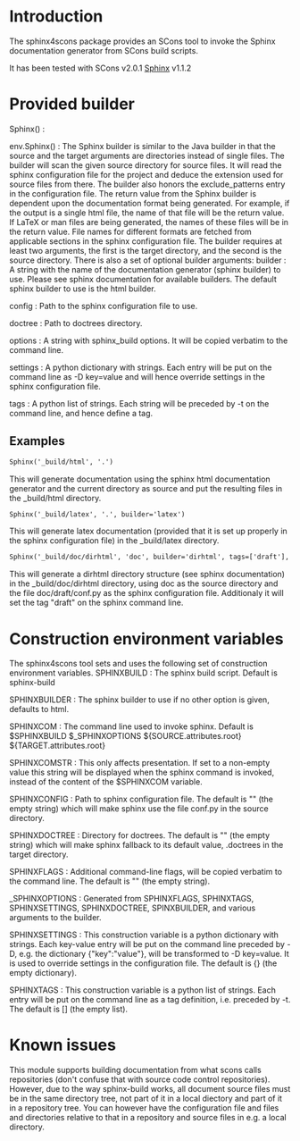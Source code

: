 

# Introduction

The sphinx4scons package provides an SCons tool to invoke the Sphinx documentation generator from SCons build scripts. 

It has been tested with SCons v2.0.1 [Sphinx](http://sphinx.pocoo.org) v1.1.2 


# Provided builder
Sphinx()
: 

env.Sphinx()
: The Sphinx builder is similar to the Java builder in that the source and the target arguments are directories instead of single files. The builder will scan the given source directory for source files. It will read the sphinx configuration file for the project and deduce the extension used for source files from there. The builder also honors the exclude_patterns entry in the configuration file. The return value from the Sphinx builder is dependent upon the documentation format being generated. For example, if the output is a single html file, the name of that file will be the return value. If LaTeX or man files are being generated, the names of these files will be in the return value. File names for different formats are fetched from applicable sections in the sphinx configuration file. The builder requires at least two arguments, the first is the target directory, and the second is the source directory. There is also a set of optional builder arguments: builder
: A string with the name of the documentation generator (sphinx builder) to use. Please see sphinx documentation for available builders. The default sphinx builder to use is the html builder. 

config
: Path to the sphinx configuration file to use. 

doctree
: Path to doctrees directory. 

options
: A string with sphinx_build options. It will be copied verbatim to the command line. 

settings
: A python dictionary with strings. Each entry will be put on the command line as -D key=value and will hence override settings in the sphinx configuration file. 

tags
: A python list of strings. Each string will be preceded by -t on the command line, and hence define a tag. 





## Examples


```txt
Sphinx('_build/html', '.')
```
This will generate documentation using the sphinx html documentation generator and the current directory as source and put the resulting files in the _build/html directory.  
```txt
Sphinx('_build/latex', '.', builder='latex')
```
This will generate latex documentation (provided that it is set up properly in the sphinx configuration file) in the _build/latex directory. 
```txt
Sphinx('_build/doc/dirhtml', 'doc', builder='dirhtml', tags=['draft'], config='doc/draft')
```
This will generate a dirhtml directory structure (see sphinx documentation) in the _build/doc/dirhtml directory, using doc as the source directory and the file doc/draft/conf.py as the sphinx configuration file. Additionaly it will set the tag "draft" on the sphinx command line. 


# Construction environment variables

The sphinx4scons tool sets and uses the following set of construction environment variables. 
SPHINXBUILD
: The sphinx build script. Default is sphinx-build 

SPHINXBUILDER
: The sphinx builder to use if no other option is given, defaults to html. 

SPHINXCOM
: The command line used to invoke sphinx. Default is $SPHINXBUILD $_SPHINXOPTIONS ${SOURCE.attributes.root} ${TARGET.attributes.root} 

SPHINXCOMSTR
: This only affects presentation. If set to a non-empty value this string will be displayed when the sphinx command is invoked, instead of the content of the $SPHINXCOM variable. 

SPHINXCONFIG
: Path to sphinx configuration file. The default is "" (the empty string) which will make sphinx use the file conf.py in the source directory. 

SPHINXDOCTREE
: Directory for doctrees. The default is "" (the empty string) which will make sphinx fallback to its default value, .doctrees in the target directory. 

SPHINXFLAGS
: Additional command-line flags, will be copied verbatim to the command line. The default is "" (the empty string). 

_SPHINXOPTIONS
: Generated from SPHINXFLAGS, SPHINXTAGS, SPHINXSETTINGS, SPHINXDOCTREE, SPINXBUILDER, and various arguments to the builder. 

SPHINXSETTINGS
: This construction variable is a python dictionary with strings. Each key-value entry will be put on the command line preceded by -D, e.g. the dictionary {"key":"value"}, will be transformed to -D key=value. It is used to override settings in the configuration file. The default is {} (the empty dictionary). 

SPHINXTAGS
: This construction variable is a python list of strings. Each entry will be put on the command line as a tag definition, i.e. preceded by -t. The default is [] (the empty list). 



# Known issues

This module supports building documentation from what scons calls repositories (don't confuse that with source code control repositories). However, due to the way sphinx-build works, all document source files must be in the same directory tree, not part of it in a local diectory and part of it in a repository tree. You can however have the configuration file and files and directories relative to that in a repository and source files in e.g. a local directory. 
